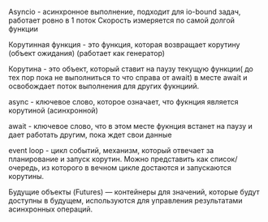 Asyncio - асинхронное выполнение, подходит для io-bound задач, работает ровно в 1 поток
Скорость измеряется по самой долгой функции

Корутинная функция - это функция, которая возвращает корутину (объект ожидания) (работает как генератор)

Корутина - это объект, который ставит на паузу текущую функции( до тех пор пока не выполниться то что справа от await) в месте await и освобождает поток выполнения для других фукнциий.

async - ключевое слово, которое означает, что фукнция является корутиной (асинхронной)

await - ключевое слово, что в этом месте фукнция встанет на паузу и дает работать другим, пока ждет свои данные

event loop - цикл событий, механизм, который отвечает за планирование и запуск корутин. Можно представить как список/очередь, из которого в вечном цикле достаются и запускаются корутины.

Будущие объекты (Futures) — контейнеры для значений, которые будут доступны в будущем, используются для управления результатами асинхронных операций. 





